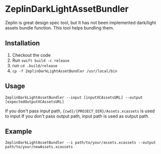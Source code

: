 # ZeplinDarkLightAssetBundler

Zeplin is great design spec tool, but It has not been implemented dark/light assets bundle function. This tool helps bundling them.

## Installation
1. Checkout the code
2. Run `swift build -c release`
3. run `cd .build/release`
4. `cp -f ZeplinDarkLightAssetBundler /usr/local/bin`

## Usage
`ZeplinDarkLightAssetBundler --input [inputXCAssetsURL] --output [expectedOutputXCAssetsURL]`

If you don't pass input path, `{cwd}/{PROJECT_DIR}/Assets.xcassets` is used to input
If you don't pass output path, input path is used as output path.

## Example
`ZeplinDarkLightAssetBundler --i path/to/your/assets.xcassets --output path/to/your/newAssets.xcassets`
